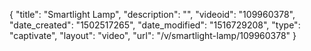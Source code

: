 {
    "title": "Smartlight Lamp",
    "description": "",
    "videoid": "109960378",
    "date_created": "1502517265",
    "date_modified": "1516729208",
    "type": "captivate",
    "layout": "video",
    "url": "\/v\/smartlight-lamp\/109960378"
}